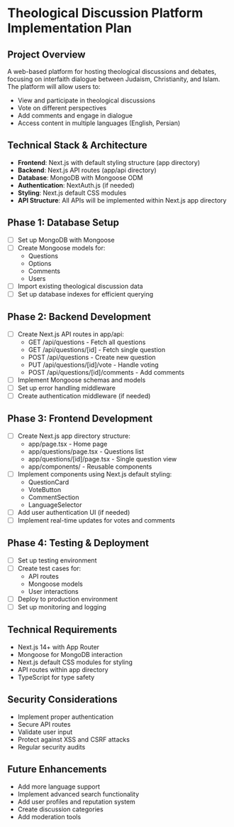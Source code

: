 # Theological Discussion Platform Implementation Plan

## Project Overview
A web-based platform for hosting theological discussions and debates, focusing on interfaith dialogue between Judaism, Christianity, and Islam. The platform will allow users to:
- View and participate in theological discussions
- Vote on different perspectives
- Add comments and engage in dialogue
- Access content in multiple languages (English, Persian)

## Technical Stack & Architecture
- **Frontend**: Next.js with default styling structure (app directory)
- **Backend**: Next.js API routes (app/api directory)
- **Database**: MongoDB with Mongoose ODM
- **Authentication**: NextAuth.js (if needed)
- **Styling**: Next.js default CSS modules
- **API Structure**: All APIs will be implemented within Next.js app directory

## Phase 1: Database Setup
- [ ] Set up MongoDB with Mongoose
- [ ] Create Mongoose models for:
  - Questions
  - Options
  - Comments
  - Users
- [ ] Import existing theological discussion data
- [ ] Set up database indexes for efficient querying

## Phase 2: Backend Development
- [ ] Create Next.js API routes in app/api:
  - GET /api/questions - Fetch all questions
  - GET /api/questions/[id] - Fetch single question
  - POST /api/questions - Create new question
  - PUT /api/questions/[id]/vote - Handle voting
  - POST /api/questions/[id]/comments - Add comments
- [ ] Implement Mongoose schemas and models
- [ ] Set up error handling middleware
- [ ] Create authentication middleware (if needed)

## Phase 3: Frontend Development
- [ ] Create Next.js app directory structure:
  - app/page.tsx - Home page
  - app/questions/page.tsx - Questions list
  - app/questions/[id]/page.tsx - Single question view
  - app/components/ - Reusable components
- [ ] Implement components using Next.js default styling:
  - QuestionCard
  - VoteButton
  - CommentSection
  - LanguageSelector
- [ ] Add user authentication UI (if needed)
- [ ] Implement real-time updates for votes and comments

## Phase 4: Testing & Deployment
- [ ] Set up testing environment
- [ ] Create test cases for:
  - API routes
  - Mongoose models
  - User interactions
- [ ] Deploy to production environment
- [ ] Set up monitoring and logging

## Technical Requirements
- Next.js 14+ with App Router
- Mongoose for MongoDB interaction
- Next.js default CSS modules for styling
- API routes within app directory
- TypeScript for type safety

## Security Considerations
- Implement proper authentication
- Secure API routes
- Validate user input
- Protect against XSS and CSRF attacks
- Regular security audits

## Future Enhancements
- Add more language support
- Implement advanced search functionality
- Add user profiles and reputation system
- Create discussion categories
- Add moderation tools 